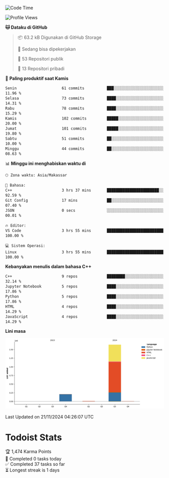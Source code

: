 <!--START_SECTION:waka-->
![Code Time](http://img.shields.io/badge/Code%20Time-94%20hrs%208%20mins-blue)

![Profile Views](http://img.shields.io/badge/Profil%20dilihat-0-blue)

**🐱 Dataku di GitHub** 

> 📦 63.2 kB Digunakan di GitHub Storage 
 > 
> 💼 Sedang bisa dipekerjakan
 > 
> 📜 53 Repositori publik 
 > 
> 🔑 13 Repositori pribadi 
 > 
📅 **Paling produktif saat Kamis** 

```text
Senin                    61 commits          ███░░░░░░░░░░░░░░░░░░░░░░   11.96 % 
Selasa                   73 commits          ████░░░░░░░░░░░░░░░░░░░░░   14.31 % 
Rabu                     78 commits          ████░░░░░░░░░░░░░░░░░░░░░   15.29 % 
Kamis                    102 commits         █████░░░░░░░░░░░░░░░░░░░░   20.00 % 
Jumat                    101 commits         █████░░░░░░░░░░░░░░░░░░░░   19.80 % 
Sabtu                    51 commits          ██░░░░░░░░░░░░░░░░░░░░░░░   10.00 % 
Minggu                   44 commits          ██░░░░░░░░░░░░░░░░░░░░░░░   08.63 % 
```


📊 **Minggu ini menghabiskan waktu di** 

```text
🕑︎ Zona waktu: Asia/Makassar

💬 Bahasa: 
C++                      3 hrs 37 mins       ███████████████████████░░   92.59 % 
Git Config               17 mins             ██░░░░░░░░░░░░░░░░░░░░░░░   07.40 % 
JSON                     0 secs              ░░░░░░░░░░░░░░░░░░░░░░░░░   00.01 % 

🔥 Editor: 
VS Code                  3 hrs 55 mins       █████████████████████████   100.00 % 

💻 Sistem Operasi: 
Linux                    3 hrs 55 mins       █████████████████████████   100.00 % 
```

**Kebanyakan menulis dalam bahasa C++** 

```text
C++                      9 repos             ████████░░░░░░░░░░░░░░░░░   32.14 % 
Jupyter Notebook         5 repos             ████░░░░░░░░░░░░░░░░░░░░░   17.86 % 
Python                   5 repos             ████░░░░░░░░░░░░░░░░░░░░░   17.86 % 
HTML                     4 repos             ████░░░░░░░░░░░░░░░░░░░░░   14.29 % 
JavaScript               4 repos             ████░░░░░░░░░░░░░░░░░░░░░   14.29 % 
```



**Lini masa**

![Lines of Code chart](https://raw.githubusercontent.com/yusuf601/yusuf601/main/assets/bar_graph.png)


 Last Updated on 21/11/2024 04:26:07 UTC
<!--END_SECTION:waka-->
# Todoist Stats

<!-- TODO-IST:START -->
🏆  1,474 Karma Points           
🌸  Completed 0 tasks today           
✅  Completed 37 tasks so far           
⏳  Longest streak is 1 days
<!-- TODO-IST:END -->
